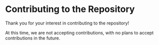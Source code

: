# Contributing to the Repository

Thank you for your interest in contributing to the repository!

At this time, we are not accepting contributions, with no plans to accept contributions in the future.
